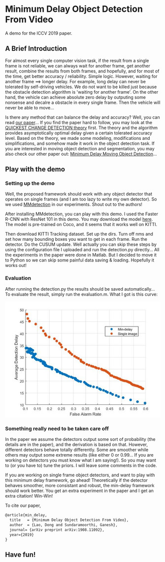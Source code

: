 # Minimum Delay Object Detection From Video

A demo for the ICCV 2019 paper.

## A Brief Introduction

For almost every single computer vision task, if the result from a single frame is not reliable, we can always wait for another frame, get another result, combine the results from both frames, and hopefully, and for most of the time, get better accuracy / reliability. Simple logic. However, waiting for another frame ==> longer delay. For example, long delay can never be tolerated by self-driving vehicles. We do not want to be killed just because the obstacle detection algorithm is 'waiting for another frame'. On the other hand, the vehicle can achieve absolute zero delay by outputing some nonsense and decalre a obstacle in every single frame. Then the vehicle will never be able to move...

Is there any method that can balance the delay and accuracy? Well, you can read [our paper](https://arxiv.org/abs/1908.11092)... If you find the paper hard to follow, you may look at the [QUICKEST CHANGE DETECTION theory](https://arxiv.org/abs/1210.5552) first. The theory and the algorithm provides asymptotically optimal delay given a certain tolerated accuracy level. Based on the theory, we made some modeling, modifications and simplifications, and somehow made it work in the object detection task. If you are interested in moving object detection and segmentation, you may also check our other paper out: [Minimum Delay Moving Object Detection](http://openaccess.thecvf.com/content_cvpr_2017/papers/Lao_Minimum_Delay_Moving_CVPR_2017_paper.pdf)...

## Play with the demo

### Setting up the demo
Well, the proposed framework should work with any object detector that operates on single frames (and I am too lazy to write my own detector). So we used [MMdetection](https://github.com/open-mmlab/mmdetection) in our experiments. Shout out to the authors!

After installing MMdetection, you can play with this demo. I used the Faster R-CNN with ResNet 101 in this demo. You may download the model [here](https://s3.ap-northeast-2.amazonaws.com/open-mmlab/mmdetection/models/faster_rcnn_r101_fpn_1x_20181129-d1468807.pth). The model is pre-trained on Coco, and it seems that it works well on KITTI.

Then download KITTI Tracking dataset. Set up the dirs. Turn off nms and set how many bounding boxes you want to get in each frame. Run the detector. Do the CUSUM update. Well actually you can skip these steps by using the configuration file I uploaded and run the detection.py directly... All the experiments in the paper were done in Matlab. But I decided to move it to Python so we can skip some painful data saving & loading. Hopefully it works out!  

### Evaluation
After running the detection.py the results should be saved automatically... To evaluate the result, simply run the evaluation.m. What I got is this curve:

![demo image](./Resnet101_Faster_RCNN.jpg)

### Something really need to be taken care off
In the paper we assume the detectors output some sort of probability (the details are in the paper), and the derivation is based on that. However, different detectors behave totally differently. Some are smoother while others may output some extreme results (like either 0 or 0.99... If you are working on detectors you must know what I am saying!). So you may want to (or you have to) tune the priors. I will leave some comments in the code.

If you are working on single frame object detectors, and want to play with this minimum delay framework, go ahead! Theoretically if the detector behaves smoother, more consistant and robust, the min-delay framework should work better. You get an extra experiment in the paper and I get an extra citation! Win-Win!

To cite our paper, 

```
@article{min_delay,
  title   = {Minimum Delay Object Detection From Video},
  author  = {Lao, Dong and Sundaramoorthi, Ganesh},
  journal= {arXiv preprint arXiv:1908.11092},
  year={2019}
}
```

## Have fun!


























